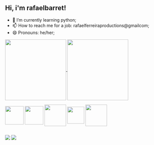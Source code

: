 ## Hi, i'm rafaelbarret!

- 🌱 I’m currently learning python;
- 📫 How to reach me for a job: rafaelferreiraproductions@gmailcom;
- 😄 Pronouns: he/her;

<a href="https://github.com/rafaelbarret/github-readme-stats">
  <img height=198 align="center" src="https://github-readme-stats.vercel.app/api?username=rafaelbarret&theme=dark&show_icons=true)" />
</a>
<a href="https://github.com/rafaelbarret/convoychat">
  <img height=198 align="center" src="https://github-readme-stats.vercel.app/api/top-langs?username=rafaelbarret&theme=dark&show_icons=true&layout=compact&langs_count=8&card_width=300" />
</a>

<a><img height=60 align="center" src="https://cdn.jsdelivr.net/gh/devicons/devicon/icons/python/python-original-wordmark.svg" />
  <img height=60 align="center" src="https://cdn.jsdelivr.net/gh/devicons/devicon/icons/pandas/pandas-original-wordmark.svg" />
  <img height=70 align="center" src="https://cdn.jsdelivr.net/gh/devicons/devicon/icons/django/django-plain-wordmark.svg" />
  <img height=55 align="center" src="https://cdn.jsdelivr.net/gh/devicons/devicon/icons/vscode/vscode-original-wordmark.svg" />
  <img height=70 align="center" src="https://cdn.jsdelivr.net/gh/devicons/devicon/icons/mysql/mysql-original-wordmark.svg" />         
</a>
##
<a href= "mailto:rafaelferreiraproductions@gmail.com"><img src= "https://img.shields.io/badge/Gmail-D14836?style=for-the-badge&logo=gmail&logoColor=white" target="_blank"></a>
<a href= "https://www.linkedin.com/in/rafael-barreto-ferreira-3897b11a0/" target="_blank"><img src= "https://img.shields.io/badge/LinkedIn-0077B5?style=for-the-badge&logo=linkedin&logoColor=white" target="_blank"></a>
           



